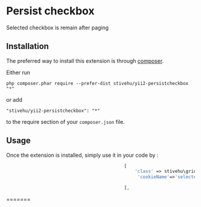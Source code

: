 Persist checkbox
================
Selected checkbox is remain after paging

Installation
------------

The preferred way to install this extension is through [composer](http://getcomposer.org/download/).

Either run

```
php composer.phar require --prefer-dist stivehu/yii2-persistcheckbox "*"
```

or add

```
"stivehu/yii2-persistcheckbox": "*"
```

to the require section of your `composer.json` file.


Usage
-----

Once the extension is installed, simply use it in your code by  :

```php
                                            [
                                                'class' => stivehu\grid\PersistCheckBoxColumn::className(),
                                                 'cookieName'=>'selected'

                                            ],
```
=======

